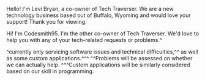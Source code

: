 Hello! I'm Levi Bryan, a co-owner of Tech Traverser. We are a new technology business based out of Buffalo, Wyoming and would love your support! Thank you for viewing.

Hi! I'm Codesmith95. I'm the other co-owner of Tech Traverser. We'd love to help you with any of your tech-related requests or problems.^






^currently only servicing software issues and technical difficulties,^^ as well as some custom applications.^^^
^^Problems will be assessed on whether we can actually help.
^^^Custom applications will be similarly considered based on our skill in programming.
